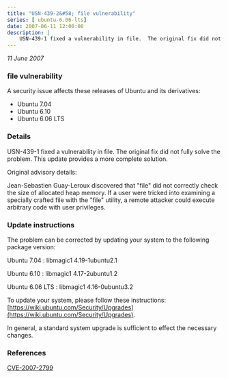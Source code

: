```yaml
---
title: "USN-439-2&#58; file vulnerability"
series: [ ubuntu-6.06-lts]
date: 2007-06-11 12:00:00
description: |
    USN-439-1 fixed a vulnerability in file.  The original fix did not fully solve the problem.  This update provides a more complete solution.
--- 
```

 
 

*11 June 2007*

### file vulnerability

A security issue affects these releases of Ubuntu and its derivatives:

* Ubuntu 7.04
* Ubuntu 6.10
* Ubuntu 6.06 LTS

### Details

USN-439-1 fixed a vulnerability in file. The original fix did not fully solve the problem. This update provides a more complete solution.

Original advisory details:

 Jean-Sebastien Guay-Leroux discovered that &quot;file&quot; did not correctly check the size of allocated heap memory. If a user were tricked into examining a specially crafted file with the &quot;file&quot; utility, a remote attacker could execute arbitrary code with user privileges.

### Update instructions

The problem can be corrected by updating your system to the following package version:

Ubuntu 7.04
 : libmagic1 <span>4.19-1ubuntu2.1</span>

Ubuntu 6.10
 : libmagic1 <span>4.17-2ubuntu1.2</span>

Ubuntu 6.06 LTS
 : libmagic1 <span>4.16-0ubuntu3.2</span>

To update your system, please follow these instructions: [https://wiki.ubuntu.com/Security/Upgrades](https://wiki.ubuntu.com/Security/Upgrades).

In general, a standard system upgrade is sufficient to effect the necessary changes.

### References

 
 [CVE-2007-2799](http://people.ubuntu.com/~ubuntu-security/cve/CVE-2007-2799)
 

